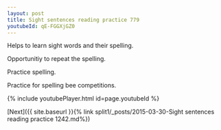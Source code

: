 ```yaml
---
layout: post
title: Sight sentences reading practice 779
youtubeId: qE-FGGXjGZ0
---
```

 
 
Helps to learn sight words and their spelling.

Opportunitiy to repeat the spelling. 

Practice spelling. 
 
Practice for spelling bee competitions. 
 
{% include youtubePlayer.html id=page.youtubeId %}
 
 

[Next]({{ site.baseurl }}{% link  split1/_posts/2015-03-30-Sight sentences reading practice 1242.md%})
 
